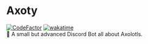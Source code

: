 # Axoty

[![CodeFactor](https://www.codefactor.io/repository/github/redstonecrafthd/axoty/badge)](https://www.codefactor.io/repository/github/redstonecrafthd/axoty)
[![wakatime](https://wakatime.com/badge/github/RedstonecraftHD/Axoty.svg)](https://wakatime.com/badge/github/RedstonecraftHD/Axoty)
<br>
🤖 A small but advanced Discord Bot all about Axolotls.
